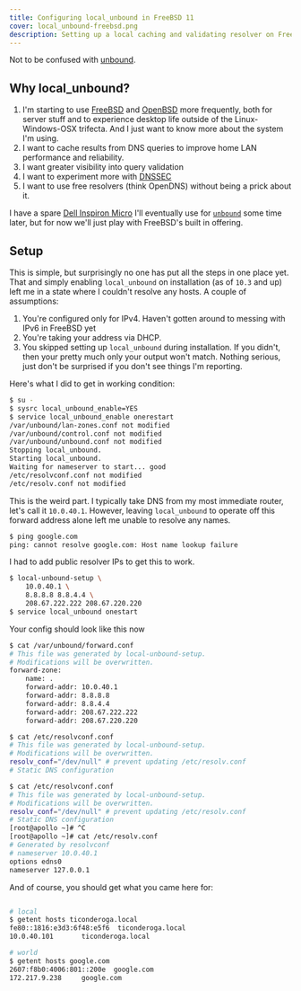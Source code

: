 ```yaml
---
title: Configuring local_unbound in FreeBSD 11
cover: local_unbound-freebsd.png
description: Setting up a local caching and validating resolver on FreeBSD 11
---
```


Not to be confused with [unbound](https://www.unbound.net/).

## Why local_unbound?

1. I'm starting to use [FreeBSD]() and [OpenBSD]() more frequently, both for server stuff and to experience desktop life outside of the Linux-Windows-OSX  trifecta. And I just want to know more about the system I'm using.
1. I want to cache results from DNS queries to improve home LAN performance and reliability.
1. I want greater visibility into query validation
1. I want to experiment more with [DNSSEC](https://www.unbound.net/documentation/howto_anchor.html)
1. I want to use free resolvers (think OpenDNS) without being a prick about it.

I have a spare [Dell Inspiron Micro](http://www.dell.com/en-us/shop/cty/pdp/spd/inspiron-3050-micro-desktop) I'll eventually use for [`unbound`](https://itso.dk/?p=499) some time later, but for now we'll just play with FreeBSD's built in offering.

## Setup

This is simple, but surprisingly no one has put all the steps in one place yet. That and simply enabling `local_unbound` on installation (as of `10.3` and up) left me in a state where I couldn't resolve any hosts.  A couple of assumptions:

1. You're configured only for IPv4. Haven't gotten around to messing with IPv6 in FreeBSD yet
1. You're taking your address via DHCP.
1. You skipped setting up `local_unbound` during installation. If you didn't, then your pretty much only your output won't match. Nothing serious, just don't be surprised if you don't see things I'm reporting.

Here's what I did to get in working condition:

```bash
$ su -
$ sysrc local_unbound_enable=YES
$ service local_unbound_enable onerestart
/var/unbound/lan-zones.conf not modified
/var/unbound/control.conf not modified
/var/unbound/unbound.conf not modified
Stopping local_unbound.
Starting local_unbound.
Waiting for nameserver to start... good
/etc/resolvconf.conf not modified
/etc/resolv.conf not modified
```

This is the weird part. I typically take DNS from my most immediate router, let's call it `10.0.40.1`. However, leaving `local_unbound` to operate off this forward address alone left me unable to resolve any names.

```bash
$ ping google.com
ping: cannot resolve google.com: Host name lookup failure
```

I had to add
public resolver IPs to get this to work.

```bash
$ local-unbound-setup \
    10.0.40.1 \
    8.8.8.8 8.8.4.4 \
    208.67.222.222 208.67.220.220
$ service local_unbound onestart
```

Your config should look like this now

```bash
$ cat /var/unbound/forward.conf
# This file was generated by local-unbound-setup.
# Modifications will be overwritten.
forward-zone:
	name: .
	forward-addr: 10.0.40.1
	forward-addr: 8.8.8.8
	forward-addr: 8.8.4.4
	forward-addr: 208.67.222.222
	forward-addr: 208.67.220.220

$ cat /etc/resolvconf.conf
# This file was generated by local-unbound-setup.
# Modifications will be overwritten.
resolv_conf="/dev/null" # prevent updating /etc/resolv.conf
# Static DNS configuration

$ cat /etc/resolvconf.conf
# This file was generated by local-unbound-setup.
# Modifications will be overwritten.
resolv_conf="/dev/null" # prevent updating /etc/resolv.conf
# Static DNS configuration
[root@apollo ~]# ^C
[root@apollo ~]# cat /etc/resolv.conf
# Generated by resolvconf
# nameserver 10.0.40.1
options edns0
nameserver 127.0.0.1
```

And of course, you should get what you came here for:

```bash

# local
$ getent hosts ticonderoga.local
fe80::1816:e3d3:6f48:e5f6  ticonderoga.local
10.0.40.101       ticonderoga.local

# world
$ getent hosts google.com
2607:f8b0:4006:801::200e  google.com
172.217.9.238     google.com
```
